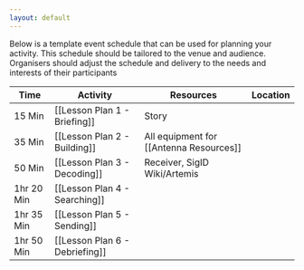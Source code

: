 ```yaml
---
layout: default 
---
```


Below is a template event schedule that can be used for planning your activity. This schedule should be tailored to the venue and audience. Organisers should adjust the schedule and delivery to the needs and interests of their participants


| **Time**   | **Activity**                    | **Resources**                           | **Location** |
| ---------- | ------------------------------- | --------------------------------------- | ------------ |
| 15 Min     | [[Lesson Plan 1 - Briefing]]    | Story                                   |              |
| 35 Min     | [[Lesson Plan 2 - Building]]    | All equipment for [[Antenna Resources]] |              |
| 50 Min     | [[Lesson Plan 3 - Decoding]]    | Receiver, SigID Wiki/Artemis            |              |
| 1hr 20 Min | [[Lesson Plan 4 - Searching]]   |                                         |              |
| 1hr 35 Min | [[Lesson Plan 5  - Sending]]    |                                         |              |
| 1hr 50 Min | [[Lesson Plan 6  - Debriefing]] |                                         |              |
